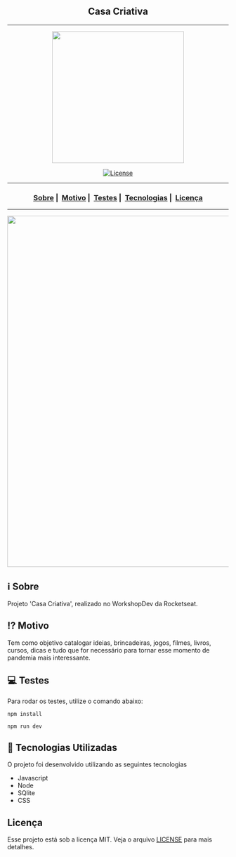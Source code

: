 <h2 align="center">Casa Criativa</h2>

___


<p align="center">
  <img src="https://i.postimg.cc/3wyGmG02/logo.png" width="300" heigth="300">
</p>


<p align="center">
  <a href="LICENSE">
    <img alt="License" src="https://img.shields.io/badge/license-MIT-%23F8952D">
  </a>
</p>

___

<h3 align="center">
  <a href="#information_source-sobre">Sobre</a>&nbsp;|&nbsp;
  <a href="#interrobang-motivo">Motivo</a>&nbsp;|&nbsp;
  <a href="#computer-testes">Testes</a>&nbsp;|&nbsp;
  <a href="#rocket-tecnologias-utilizadas">Tecnologias</a>&nbsp;|&nbsp;
  <a href="#licença">Licença</a>
</h3>

___

<img src="https://i.postimg.cc/C5wdPn5P/Untitled.gif" width="800">

## :information_source: Sobre

Projeto 'Casa Criativa', realizado no WorkshopDev da Rocketseat.

## :interrobang: Motivo

Tem como objetivo catalogar ideias, brincadeiras, jogos, filmes, livros, cursos, dicas e tudo que for necessário para tornar esse momento de pandemia mais interessante.

## :computer: Testes
  Para rodar os testes, utilize o comando abaixo:
  
```shell
npm install
```

```shell
npm run dev
```

## :rocket: Tecnologias Utilizadas 

O projeto foi desenvolvido utilizando as seguintes tecnologias

- Javascript
- Node
- SQlite
- CSS


## Licença 

Esse projeto está sob a licença MIT. Veja o arquivo [LICENSE](LICENSE) para mais detalhes.
